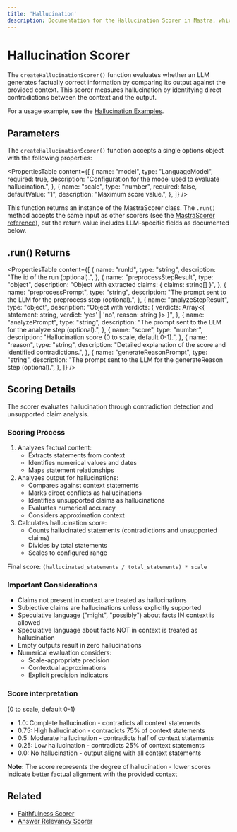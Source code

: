 ```yaml
---
title: 'Hallucination'
description: Documentation for the Hallucination Scorer in Mastra, which evaluates the factual correctness of LLM outputs by identifying contradictions with provided context.
---
```


# Hallucination Scorer

The `createHallucinationScorer()` function evaluates whether an LLM generates factually correct information by comparing its output against the provided context. This scorer measures hallucination by identifying direct contradictions between the context and the output.

For a usage example, see the [Hallucination Examples](/docs/examples/scorers/hallucination).

## Parameters

The `createHallucinationScorer()` function accepts a single options object with the following properties:

<PropertiesTable
content={[
{
name: "model",
type: "LanguageModel",
required: true,
description: "Configuration for the model used to evaluate hallucination.",
},
{
name: "scale",
type: "number",
required: false,
defaultValue: "1",
description: "Maximum score value.",
},
]}
/>

This function returns an instance of the MastraScorer class. The `.run()` method accepts the same input as other scorers (see the [MastraScorer reference](./mastra-scorer)), but the return value includes LLM-specific fields as documented below.

## .run() Returns

<PropertiesTable
content={[
{
name: "runId",
type: "string",
description: "The id of the run (optional).",
},
{
name: "preprocessStepResult",
type: "object",
description: "Object with extracted claims: { claims: string[] }",
},
{
name: "preprocessPrompt",
type: "string",
description: "The prompt sent to the LLM for the preprocess step (optional).",
},
{
name: "analyzeStepResult",
type: "object",
description: "Object with verdicts: { verdicts: Array<{ statement: string, verdict: 'yes' | 'no', reason: string }> }",
},
{
name: "analyzePrompt",
type: "string",
description: "The prompt sent to the LLM for the analyze step (optional).",
},
{
name: "score",
type: "number",
description: "Hallucination score (0 to scale, default 0-1).",
},
{
name: "reason",
type: "string",
description: "Detailed explanation of the score and identified contradictions.",
},
{
name: "generateReasonPrompt",
type: "string",
description: "The prompt sent to the LLM for the generateReason step (optional).",
},
]}
/>

## Scoring Details

The scorer evaluates hallucination through contradiction detection and unsupported claim analysis.

### Scoring Process

1. Analyzes factual content:
   - Extracts statements from context
   - Identifies numerical values and dates
   - Maps statement relationships
2. Analyzes output for hallucinations:
   - Compares against context statements
   - Marks direct conflicts as hallucinations
   - Identifies unsupported claims as hallucinations
   - Evaluates numerical accuracy
   - Considers approximation context
3. Calculates hallucination score:
   - Counts hallucinated statements (contradictions and unsupported claims)
   - Divides by total statements
   - Scales to configured range

Final score: `(hallucinated_statements / total_statements) * scale`

### Important Considerations

- Claims not present in context are treated as hallucinations
- Subjective claims are hallucinations unless explicitly supported
- Speculative language ("might", "possibly") about facts IN context is allowed
- Speculative language about facts NOT in context is treated as hallucination
- Empty outputs result in zero hallucinations
- Numerical evaluation considers:
  - Scale-appropriate precision
  - Contextual approximations
  - Explicit precision indicators

### Score interpretation

(0 to scale, default 0-1)

- 1.0: Complete hallucination - contradicts all context statements
- 0.75: High hallucination - contradicts 75% of context statements
- 0.5: Moderate hallucination - contradicts half of context statements
- 0.25: Low hallucination - contradicts 25% of context statements
- 0.0: No hallucination - output aligns with all context statements

**Note:** The score represents the degree of hallucination - lower scores indicate better factual alignment with the provided context

## Related

- [Faithfulness Scorer](./faithfulness)
- [Answer Relevancy Scorer](./answer-relevancy)
